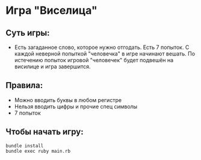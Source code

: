 # Игра "Виселица"

## Суть игры:
* Есть загаданное слово, которое нужно отгодать. Есть 7 попыток. С каждой неверной попыткой "человечка" в игре начинают вешать. По истечению попыток игровой "человечек" будет подвешён на висилице и игра завершится.

## Правила:
* Можно вводить буквы в любом регистре
* Нельзя вводить цифры и прочие спец символы
* 7 попыток 

## Чтобы начать игру:
```
bundle install
bundle exec ruby main.rb
```
